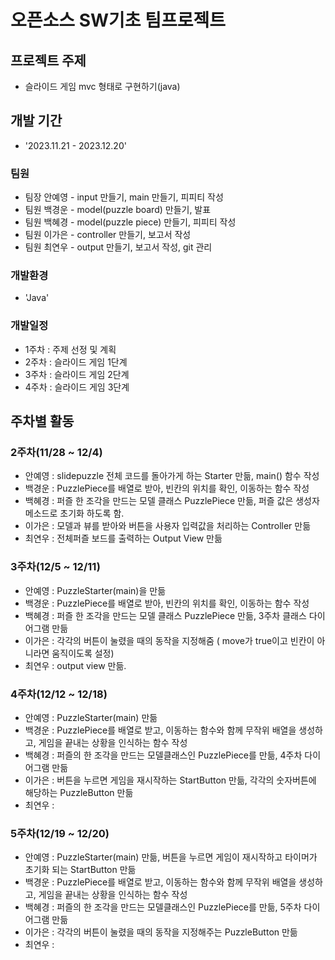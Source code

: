 # 오픈소스 SW기초 팀프로젝트

## 프로젝트 주제
- 슬라이드 게임 mvc 형태로 구현하기(java)

## 개발 기간
- '2023.11.21 - 2023.12.20'

### 팀원
- 팀장 안예영 - input 만들기, main 만들기, 피피티 작성
- 팀원 백경운 - model(puzzle board) 만들기, 발표
- 팀원 백혜경 - model(puzzle piece) 만들기, 피피티 작성
- 팀원 이가은 - controller 만들기, 보고서 작성
- 팀원 최연우 - output 만들기, 보고서 작성, git 관리

### 개발환경
- 'Java'

### 개발일정
- 1주차 : 주제 선정 및 계획
- 2주차 : 슬라이드 게임 1단계
- 3주차 : 슬라이드 게임 2단계
- 4주차 : 슬라이드 게임 3단계

## 주차별 활동
### 2주차(11/28 ~ 12/4)
- 안예영 : slidepuzzle 전체 코드를 돌아가게 하는 Starter 만듦, main() 함수 작성
- 백경운 : PuzzlePiece를 배열로 받아, 빈칸의 위치를 확인, 이동하는 함수 작성
- 백혜경 : 퍼즐 한 조각을 만드는 모델 클래스 PuzzlePiece 만듦, 퍼즐 값은 생성자 메소드로 초기화 하도록 함.
- 이가은 : 모델과 뷰를 받아와 버튼을 사용자 입력값을 처리하는 Controller 만듦
- 최연우 : 전체퍼즐 보드를 출력하는 Output View 만듦

### 3주차(12/5 ~ 12/11)
- 안예영 : PuzzleStarter(main)을 만듦
- 백경운 : PuzzlePiece를 배열로 받아, 빈칸의 위치를 확인, 이동하는 함수 작성
- 백혜경 : 퍼즐 한 조각을 만드는 모델 클래스 PuzzlePiece 만듦, 3주차 클래스 다이어그램 만듦
- 이가은 : 각각의 버튼이 눌렸을 때의 동작을 지정해줌 ( move가 true이고 빈칸이 아니라면 움직이도록 설정)
- 최연우 : output view 만듦. 

### 4주차(12/12 ~ 12/18)
- 안예영 : PuzzleStarter(main) 만듦
- 백경운 : PuzzlePiece를 배열로 받고, 이동하는 함수와 함께 무작위 배열을 생성하고, 게임을 끝내는 상황을 인식하는 함수 작성
- 백혜경 : 퍼즐의 한 조각을 만드는 모델클래스인 PuzzlePiece를 만듦, 4주차 다이어그램 만듦
- 이가은 : 버튼을 누르면 게임을 재시작하는 StartButton 만듦, 각각의 숫자버튼에 해당하는 PuzzleButton 만듦
- 최연우 :

### 5주차(12/19 ~ 12/20)
- 안예영 : PuzzleStarter(main) 만듦, 버튼을 누르면 게임이 재시작하고 타이머가 초기화 되는 StartButton 만듦
- 백경운 : PuzzlePiece를 배열로 받고, 이동하는 함수와 함께 무작위 배열을 생성하고, 게임을 끝내는 상황을 인식하는 함수 작성
- 백혜경 : 퍼즐의 한 조각을 만드는 모델클래스인 PuzzlePiece를 만듦, 5주차 다이어그램 만듦
- 이가은 : 각각의 버튼이 눌렸을 때의 동작을 지정해주는 PuzzleButton 만듦
- 최연우 :
